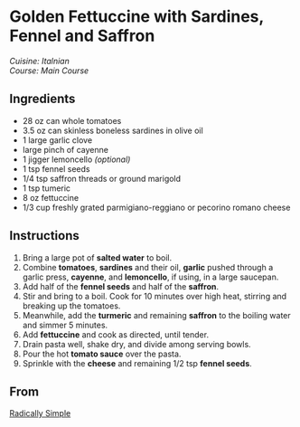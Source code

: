 # Golden Fettuccine with Sardines, Fennel and Saffron

_Cuisine:  Italnian_<br />
_Course:  Main Course_

## Ingredients

- 28 oz can whole tomatoes
- 3.5 oz can skinless boneless sardines in olive oil
- 1 large garlic clove
- large pinch of cayenne
- 1 jigger lemoncello _(optional)_
- 1 tsp fennel seeds
- 1/4 tsp saffron threads or ground marigold
- 1 tsp tumeric
- 8 oz fettuccine
- 1/3 cup freshly grated parmigiano-reggiano or pecorino romano cheese

## Instructions

1. Bring a large pot of **salted water** to boil.
1. Combine **tomatoes**, **sardines** and their oil, **garlic** pushed through a garlic press, **cayenne**, and **lemoncello**, if using, in a large saucepan.
1. Add half of the **fennel seeds** and half of the **saffron**.
1. Stir and bring to a boil.  Cook for 10 minutes over high heat, stirring and breaking up the tomatoes.
1. Meanwhile, add the **turmeric** and remaining **saffron** to the boiling water and simmer 5 minutes.
1. Add **fettuccine** and cook as directed, until tender.
1. Drain pasta well, shake dry, and divide among serving bowls.
1. Pour the hot **tomato sauce** over the pasta.
1. Sprinkle with the **cheese** and remaining 1/2 tsp **fennel seeds**.

## From

[Radically Simple](https://www.rozannegold.com/radically-simple)